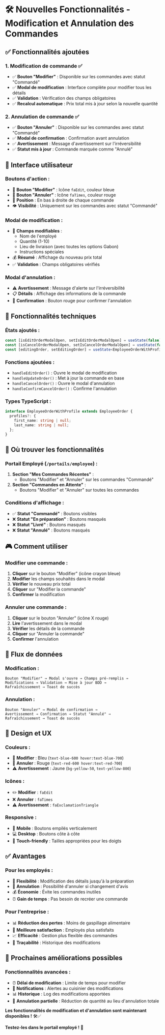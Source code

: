 # 🛠️ Nouvelles Fonctionnalités - Modification et Annulation des Commandes

## ✅ Fonctionnalités ajoutées

### **1. Modification de commande ✅**
- ✅ **Bouton "Modifier"** : Disponible sur les commandes avec statut "Commandé"
- ✅ **Modal de modification** : Interface complète pour modifier tous les détails
- ✅ **Validation** : Vérification des champs obligatoires
- ✅ **Recalcul automatique** : Prix total mis à jour selon la nouvelle quantité

### **2. Annulation de commande ✅**
- ✅ **Bouton "Annuler"** : Disponible sur les commandes avec statut "Commandé"
- ✅ **Modal de confirmation** : Confirmation avant annulation
- ✅ **Avertissement** : Message d'avertissement sur l'irréversibilité
- ✅ **Statut mis à jour** : Commande marquée comme "Annulé"

## 🎯 Interface utilisateur

### **Boutons d'action :**
- 🔵 **Bouton "Modifier"** : Icône `faEdit`, couleur bleue
- 🔴 **Bouton "Annuler"** : Icône `faTimes`, couleur rouge
- 📍 **Position** : En bas à droite de chaque commande
- 👁️ **Visibilité** : Uniquement sur les commandes avec statut "Commandé"

### **Modal de modification :**
- 📝 **Champs modifiables** :
  - Nom de l'employé
  - Quantité (1-10)
  - Lieu de livraison (avec toutes les options Gabon)
  - Instructions spéciales
- 💰 **Résumé** : Affichage du nouveau prix total
- ✅ **Validation** : Champs obligatoires vérifiés

### **Modal d'annulation :**
- ⚠️ **Avertissement** : Message d'alerte sur l'irréversibilité
- 📋 **Détails** : Affichage des informations de la commande
- 🔴 **Confirmation** : Bouton rouge pour confirmer l'annulation

## 🔧 Fonctionnalités techniques

### **États ajoutés :**
```typescript
const [isEditOrderModalOpen, setIsEditOrderModalOpen] = useState(false);
const [isCancelOrderModalOpen, setIsCancelOrderModalOpen] = useState(false);
const [editingOrder, setEditingOrder] = useState<EmployeeOrderWithProfile | null>(null);
```

### **Fonctions ajoutées :**
- `handleEditOrder()` : Ouvre le modal de modification
- `handleUpdateOrder()` : Met à jour la commande en base
- `handleCancelOrder()` : Ouvre le modal d'annulation
- `handleConfirmCancelOrder()` : Confirme l'annulation

### **Types TypeScript :**
```typescript
interface EmployeeOrderWithProfile extends EmployeeOrder {
  profiles?: {
    first_name: string | null;
    last_name: string | null;
  };
}
```

## 📍 Où trouver les fonctionnalités

### **Portail Employé (`/portails/employee`) :**
1. **Section "Mes Commandes Récentes"** :
   - Boutons "Modifier" et "Annuler" sur les commandes "Commandé"
2. **Section "Commandes en Attente"** :
   - Boutons "Modifier" et "Annuler" sur toutes les commandes

### **Conditions d'affichage :**
- ✅ **Statut "Commandé"** : Boutons visibles
- ❌ **Statut "En préparation"** : Boutons masqués
- ❌ **Statut "Livré"** : Boutons masqués
- ❌ **Statut "Annulé"** : Boutons masqués

## 🎮 Comment utiliser

### **Modifier une commande :**
1. **Cliquer** sur le bouton "Modifier" (icône crayon bleue)
2. **Modifier** les champs souhaités dans le modal
3. **Vérifier** le nouveau prix total
4. **Cliquer** sur "Modifier la commande"
5. **Confirmer** la modification

### **Annuler une commande :**
1. **Cliquer** sur le bouton "Annuler" (icône X rouge)
2. **Lire** l'avertissement dans le modal
3. **Vérifier** les détails de la commande
4. **Cliquer** sur "Annuler la commande"
5. **Confirmer** l'annulation

## 🔄 Flux de données

### **Modification :**
```
Bouton "Modifier" → Modal s'ouvre → Champs pré-remplis → 
Modifications → Validation → Mise à jour BDD → 
Rafraîchissement → Toast de succès
```

### **Annulation :**
```
Bouton "Annuler" → Modal de confirmation → 
Avertissement → Confirmation → Statut "Annulé" → 
Rafraîchissement → Toast de succès
```

## 🎨 Design et UX

### **Couleurs :**
- 🔵 **Modifier** : Bleu (`text-blue-600 hover:text-blue-700`)
- 🔴 **Annuler** : Rouge (`text-red-600 hover:text-red-700`)
- ⚠️ **Avertissement** : Jaune (`bg-yellow-50`, `text-yellow-800`)

### **Icônes :**
- ✏️ **Modifier** : `faEdit`
- ❌ **Annuler** : `faTimes`
- ⚠️ **Avertissement** : `faExclamationTriangle`

### **Responsive :**
- 📱 **Mobile** : Boutons empilés verticalement
- 💻 **Desktop** : Boutons côte à côte
- 🎯 **Touch-friendly** : Tailles appropriées pour les doigts

## ✅ Avantages

### **Pour les employés :**
- 🎯 **Flexibilité** : Modification des détails jusqu'à la préparation
- 🚫 **Annulation** : Possibilité d'annuler si changement d'avis
- 💰 **Économie** : Évite les commandes inutiles
- ⏰ **Gain de temps** : Pas besoin de recréer une commande

### **Pour l'entreprise :**
- 📊 **Réduction des pertes** : Moins de gaspillage alimentaire
- 🎯 **Meilleure satisfaction** : Employés plus satisfaits
- 📈 **Efficacité** : Gestion plus flexible des commandes
- 🔄 **Traçabilité** : Historique des modifications

## 🚀 Prochaines améliorations possibles

### **Fonctionnalités avancées :**
- ⏰ **Délai de modification** : Limite de temps pour modifier
- 🔔 **Notifications** : Alertes au cuisinier des modifications
- 📊 **Historique** : Log des modifications apportées
- 🔄 **Annulation partielle** : Réduction de quantité au lieu d'annulation totale

**Les fonctionnalités de modification et d'annulation sont maintenant disponibles !** 🛠️✅

**Testez-les dans le portail employé !** 🚀









